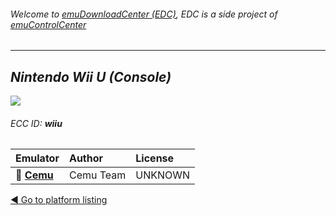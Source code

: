 ###### Welcome to [emuDownloadCenter (EDC)](https://github.com/PhoenixInteractiveNL/emuDownloadCenter/wiki/), EDC is a side project of [emuControlCenter](https://github.com/PhoenixInteractiveNL/emuControlCenter/wiki/)
***
## _Nintendo Wii U (Console)_
![](https://raw.githubusercontent.com/wiki/PhoenixInteractiveNL/emuDownloadCenter/images_platform/ecc_wiiu_teaser.png)
###### ECC ID: **wiiu**

| Emulator   | Author      | License     |
|:-----------|:------------|:------------|
| :file_folder: [**Cemu**](https://github.com/PhoenixInteractiveNL/emuDownloadCenter/wiki/Emulator-cemu#menu) | Cemu Team | UNKNOWN |

[:arrow_backward: Go to platform listing](https://github.com/PhoenixInteractiveNL/emuDownloadCenter/wiki/EDC-Platform-List)

